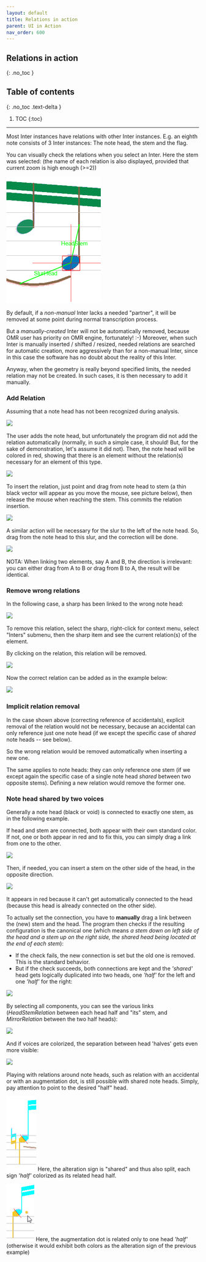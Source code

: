 ```yaml
---
layout: default
title: Relations in action
parent: UI in Action
nav_order: 600
---
```

## Relations in action
{: .no_toc }

## Table of contents
{: .no_toc .text-delta }

1. TOC
{:toc}

---

Most Inter instances have relations with other Inter instances.
E.g. an eighth note consists of 3 Inter instances: The note head, the stem and the flag.

You can visually check the relations when you select an Inter.
Here the stem was selected:
(the name of each relation is also displayed, provided that current zoom is high enough (>=2))

![](../assets/images/note_with_relations.png)

By default, if a _non-manual_ Inter lacks a needed "partner", it will be removed at some point during
normal transcription process.

But a _manually-created_ Inter will not be automatically removed, because OMR user has priority on
OMR engine, fortunately! :-)
Moreover, when such Inter is manually inserted / shifted / resized, needed relations are
searched for automatic creation, more aggressively than for a non-manual Inter, since in this case
the software has no doubt about the reality of this Inter.

Anyway, when the geometry is really beyond specified limits, the needed relation may not be created.
In such cases, it is then necessary to add it manually.

### Add Relation

Assuming that a note head has not been recognized during analysis.

![](../assets/images/missing_head_in_chord.png)

The user adds the note head, but unfortunately the program did not add the relation automatically
(normally, in such a simple case, it should!
But, for the sake of demonstration, let's assume it did not).
Then, the note head will be colored in red, showing that there is an element without the relation(s)
necessary for an element of this type.

![](../assets/images/note_head_missing_relation.png)

To insert the relation, just point and drag from note head to stem (a thin black vector will
appear as you move the mouse, see picture below), then release the mouse when reaching the stem.
This commits the relation insertion.

![](../assets/images/add_relation.png)

A similar action will be necessary for the slur to the left of the note head.
So, drag from the note head to this slur, and the correction will be done.

![](../assets/images/relation_add_final.png)

NOTA: When linking two elements, say A and B, the direction is irrelevant:
you can either drag from A to B or drag from B to A, the result will be identical.

### Remove wrong relations

In the following case, a sharp has been linked to the wrong note head:

![](../assets/images/wrong_relation.png)

To remove this relation, select the sharp, right-click for context menu,
select "Inters" submenu, then the sharp item and see the current relation(s) of the element.

By clicking on the relation, this relation will be removed.

![](../assets/images/select_relation_for_remove.png)


Now the correct relation can be added as in the example below:

![](../assets/images/correct_relation_after_delete.png)

### Implicit relation removal

In the case shown above (correcting reference of accidentals), explicit removal of the relation
would not be necessary, because an accidental can only reference just one note head
(if we except the specific case of _shared_ note heads -- see below).

So the wrong relation would be removed automatically when inserting a new one.

The same applies to note heads: they can only reference one stem
(if we except again the specific case of a single note head _shared_ between two opposite stems).
Defining a new relation would remove the former one.

### Note head shared by two voices

Generally a note head (black or void) is connected to exactly one stem, as in the following example.

If head and stem are connected, both appear with their own standard color.
If not, one or both appear in red and to fix this, you can simply drag a link from one to the other.

![](../assets/images/shared_head_1.png)

Then, if needed, you can insert a stem on the other side of the head, in the opposite direction.

![](../assets/images/shared_head_2.png)

It appears in red because it can't get automatically connected to the head
(because this head is already connected on the other side).

To actually set the  connection, you have to **manually** drag a link between the (new) stem and the
head.
The program then checks if the resulting configuration is the canonical one
(which means _a stem down on left side of the head and a stem up on the right side,
the shared head being located at the end of each stem_):

* If the check fails, the new connection is set but the old one is removed.
This is the standard behavior.
* But if the check succeeds, both connections are kept and the _'shared'_ head gets logically
duplicated into two heads, one _'half'_ for the left and one _'half'_ for the right:

![](../assets/images/shared_head_3.png)

By selecting all components, you can see the various links
(_HeadStemRelation_ between each head half and "its" stem, and _MirrorRelation_ between the two
half heads):

![](../assets/images/shared_head_4.png)

And if voices are colorized, the separation between head 'halves' gets even more visible:

![](../assets/images/shared_head_5.png)

Playing with relations around note heads, such as relation with an accidental or with an
augmentation dot, is still possible with shared note heads.
Simply, pay attention to point to the desired "half" head.

![](../assets/images/shared_alter.png)
Here, the alteration sign is "shared" and thus also split, each sign _'half'_ colorized as its
related head half.

![](../assets/images/non_shared_dot.png)
Here, the augmentation dot is related only to one head _'half'_
(otherwise it would exhibit both colors as the alteration sign of the previous example)
